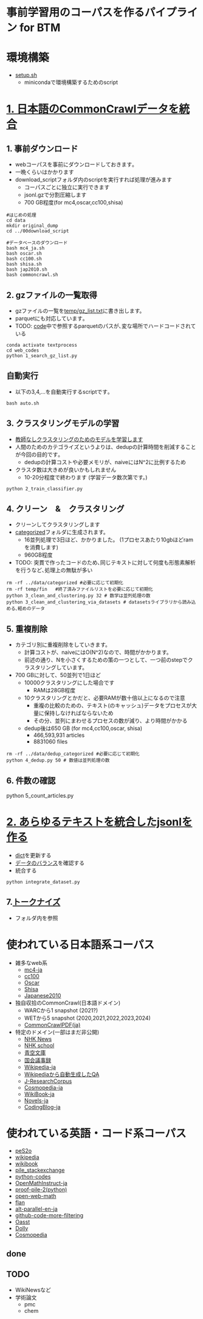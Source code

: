 # 事前学習用のコーパスを作るパイプライン for BTM

# 環境構築
- [setup.sh](./setup.sh)
    - minicondaで環境構築するためのscript

# [1. 日本語のCommonCrawlデータを統合](./01web_codes/)
## 1. 事前ダウンロード
- webコーパスを事前にダウンロードしておきます｡
 - 一晩くらいはかかります
- download_scriptフォルダ内のscriptを実行すれば処理が進みます
    - コーパスごとに独立に実行できます
    - jsonl.gzで分割圧縮します
    - 700 GB程度(for mc4,oscar,cc100,shisa)
~~~
#はじめの処理
cd data
mkdir original_dump
cd ../00download_script

#データベースのダウンロード 
bash mc4_ja.sh
bash oscar.sh
bash cc100.sh
bash shisa.sh
bash jap2010.sh
bash commoncrawl.sh
~~~


## 2. gzファイルの一覧取得
- gzファイルの一覧を[temp/gz_list.txt](./01web_codes/temp/gz_list.txt)に書き出します。
- parquetにも対応しています｡
- TODO: [code](./01web_codes/1_search_gz_list.py)中で参照するparquetのパスが､変な場所でハードコードされている
~~~
conda activate textprocess
cd web_codes
python 1_search_gz_list.py

~~~

## 自動実行
- 以下の3,4,...を自動実行するscriptです｡
~~~
bash auto.sh
~~~

## 3. クラスタリングモデルの学習
- [教師なしクラスタリングのためのモデルを学習します](./01web_codes/train_classifier.ipynb)
- 人間のためのカテゴライズというよりは、dedupの計算時間を削減することが今回の目的です｡
    - dedupの計算コストや必要メモリが、naiveにはN^2に比例するため
- クラスタ数は大きめが良いかもしれません
    - 10-20分程度で終わります (学習データ数次第です。)
~~~
python 2_train_classifier.py
~~~
## 4. クリーン　&　クラスタリング
- クリーンしてクラスタリングします
- [categorized](./data/categorized)フォルダに生成されます。
    - 16並列処理で3日ほど、かかりました。 (1プロセスあたり10gbほどramを消費します)
    - 960GB程度
- TODO: 突貫で作ったコードのため､同じテキストに対して何度も形態素解析を行うなど､処理上の無駄が多い

~~~
rm -rf ../data/categorized #必要に応じて初期化
rm -rf temp/fin   #終了済みファイルリストを必要に応じて初期化
python 3_clean_and_clustering.py 32 # 数学は並列処理の数
python 3_clean_and_clustering_via_datasets # datasetsライブラリから読み込める､軽めのデータ
~~~

## 5. 重複削除
- カテゴリ別に重複削除をしていきます。
    - 計算コストが、naiveにはO(N^2)なので、時間がかかります。
    - 前述の通り、Nを小さくするための策の一つとして、一つ前のstepでクラスタリングしています。
- 700 GBに対して、50並列で1日ほど
    - 10000クラスタリングにした場合です
        - RAMは28GB程度
    - 10クラスタリングとかだと、必要RAMが数十倍以上になるので注意
        - 重複の比較のための、テキスト(のキャッシュ)データをプロセスが大量に保持しなければならないため
        - その分、並列にまわせるプロセスの数が減り、より時間がかかる
    - dedup後は650 GB (for mc4,cc100,oscar, shisa)
        - 466,593,931 articles 
        - 8831060 files 
~~~
rm -rf ../data/dedup_categorized #必要に応じて初期化
python 4_dedup.py 50 # 数値は並列処理の数
~~~

## 6. 件数の確認
python 5_count_articles.py

# [2. あらゆるテキストを統合したjsonlを作る](./20integrate_texts/)
- [dict](./20integrate_texts/dataset_dict.py)を更新する
- [データのバランス](./20integrate_texts/check_distribution.ipynb)を確認する
- 統合する
~~~
python integrate_dataset.py
~~~

## 7.[トークナイズ](./30tokenize/)
- フォルダ内を参照

# 使われている日本語系コーパス
- 雑多なweb系
    - [mc4-ja](https://huggingface.co/datasets/allenai/c4)
    - [cc100](https://data.statmt.org/cc-100/)
    - [Oscar](https://huggingface.co/datasets/oscar)
    - [Shisa](https://huggingface.co/datasets/augmxnt/shisa-pretrain-en-ja-v1)
    - [Japanese2010](https://huggingface.co/datasets/hatakeyama-llm-team/japanese2010)
- 独自収拾のCommonCrawl(日本語ドメイン)
    - WARCから1 snapshot (2021?)
    - WETから5 snapshot (2020,2021,2022,2023,2024)
    - [CommonCrawlPDF(ja)](https://huggingface.co/datasets/hatakeyama-llm-team/CommonCrawlPDFJa)
- 特定のドメイン(一部はまだ非公開)
    - [NHK News](https://huggingface.co/datasets/hatakeyama-llm-team/nhk-news-170k)
    - [NHK school](https://huggingface.co/datasets/hatakeyama-llm-team/nhk_for_school_outline)
    - [青空文庫](https://huggingface.co/datasets/globis-university/aozorabunko-clean)
    - [国会議事録]()
    - [Wikipedia-ja](https://huggingface.co/datasets/hpprc/wikipedia-20240101)
    - [Wikipediaから自動生成したQA](https://huggingface.co/datasets/alfredplpl/wikipedia-qa-ja-1m)
    - [J-ResearchCorpus](https://huggingface.co/datasets/kunishou/J-ResearchCorpus/viewer/default/train)
    - [Cosmopedia-ja](https://huggingface.co/datasets/kunishou/cosmopedia-100k-ja-preview)
    - [WikiBook-ja](https://huggingface.co/datasets/hatakeyama-llm-team/WikiBookJa)
    - [Novels-ja](https://huggingface.co/datasets/atsushi3110/novels-ja)
    - [CodingBlog-ja](https://huggingface.co/datasets/atsushi3110/coding-blog-ja)

# 使われている英語・コード系コーパス
- [peS2o](https://huggingface.co/datasets/allenai/peS2o/viewer/v1/train)
- [wikipedia](https://huggingface.co/datasets/wikipedia)
- [wikibook](https://huggingface.co/datasets/bigscience-data/roots_en_wikibooks)
- [pile_stackexchange](https://huggingface.co/datasets/suolyer/pile_stackexchange)
- [python-codes](https://huggingface.co/datasets/flytech/python-codes-25k)
- [OpenMathInstruct-ja](https://huggingface.co/datasets/kunishou/OpenMathInstruct-1-1.8m-ja)
- [proof-pile-2(python)](https://huggingface.co/datasets/EleutherAI/proof-pile-2)
- [open-web-math](https://huggingface.co/datasets/open-web-math/open-web-math)
- [flan](https://huggingface.co/datasets/Muennighoff/flan)
- [alt-parallel-en-ja](https://huggingface.co/datasets/hpprc/alt-parallel-en-ja)
- [github-code-more-filtering ](https://huggingface.co/datasets/loubnabnl/github-code-more-filtering)
- [Oasst](https://huggingface.co/datasets/sablo/oasst2_curated)
- [Dolly](https://huggingface.co/datasets/databricks/databricks-dolly-15k)
- [Cosmopedia](https://huggingface.co/datasets/HuggingFaceTB/cosmopedia)

## done
## TODO
- WikiNewsなど
- 学術論文
    - pmc
    - chem

